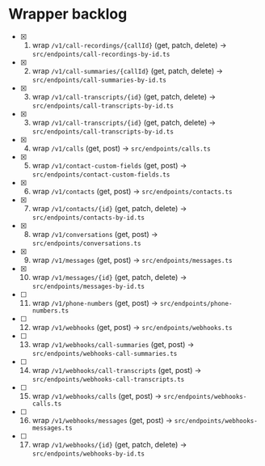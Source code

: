 # Wrapper backlog
- [x] 1. wrap `/v1/call-recordings/{callId}` (get, patch, delete) → `src/endpoints/call-recordings-by-id.ts`
- [x] 2. wrap `/v1/call-summaries/{callId}` (get, patch, delete) → `src/endpoints/call-summaries-by-id.ts`
- [x] 3. wrap `/v1/call-transcripts/{id}` (get, patch, delete) → `src/endpoints/call-transcripts-by-id.ts`
- [x] 3. wrap `/v1/call-transcripts/{id}` (get, patch, delete) → `src/endpoints/call-transcripts-by-id.ts`
- [x] 4. wrap `/v1/calls` (get, post) → `src/endpoints/calls.ts`
- [x] 5. wrap `/v1/contact-custom-fields` (get, post) → `src/endpoints/contact-custom-fields.ts`
- [x] 6. wrap `/v1/contacts` (get, post) → `src/endpoints/contacts.ts`
- [x] 7. wrap `/v1/contacts/{id}` (get, patch, delete) → `src/endpoints/contacts-by-id.ts`
- [x] 8. wrap `/v1/conversations` (get, post) → `src/endpoints/conversations.ts`
- [x] 9. wrap `/v1/messages` (get, post) → `src/endpoints/messages.ts`
- [x] 10. wrap `/v1/messages/{id}` (get, patch, delete) → `src/endpoints/messages-by-id.ts`
- [ ] 11. wrap `/v1/phone-numbers` (get, post) → `src/endpoints/phone-numbers.ts`
- [ ] 12. wrap `/v1/webhooks` (get, post) → `src/endpoints/webhooks.ts`
- [ ] 13. wrap `/v1/webhooks/call-summaries` (get, post) → `src/endpoints/webhooks-call-summaries.ts`
- [ ] 14. wrap `/v1/webhooks/call-transcripts` (get, post) → `src/endpoints/webhooks-call-transcripts.ts`
- [ ] 15. wrap `/v1/webhooks/calls` (get, post) → `src/endpoints/webhooks-calls.ts`
- [ ] 16. wrap `/v1/webhooks/messages` (get, post) → `src/endpoints/webhooks-messages.ts`
- [ ] 17. wrap `/v1/webhooks/{id}` (get, patch, delete) → `src/endpoints/webhooks-by-id.ts`
